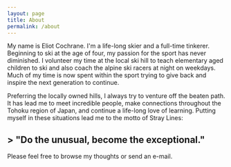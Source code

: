 ```yaml
---
layout: page
title: About
permalink: /about
---
```


My name is Eliot Cochrane. I'm a life-long skier and a full-time tinkerer. Beginning to ski at the age of four, my passion for the sport has never diminished. I volunteer my time at the local ski hill to teach elementary aged children to ski and also coach the alpine ski racers at night on weekdays. Much of my time is now spent within the sport trying to give back and inspire the next generation to continue.

Preferring the locally owned hills, I always try to venture off the beaten path. It has lead me to meet incredible people, make connections throughout the Tohoku region of Japan, and continue a life-long love of learning. Putting myself in these situations lead me to the motto of Stray Lines:

## > "Do the unusual, become the exceptional."

Please feel free to browse my thoughts or send an e-mail.